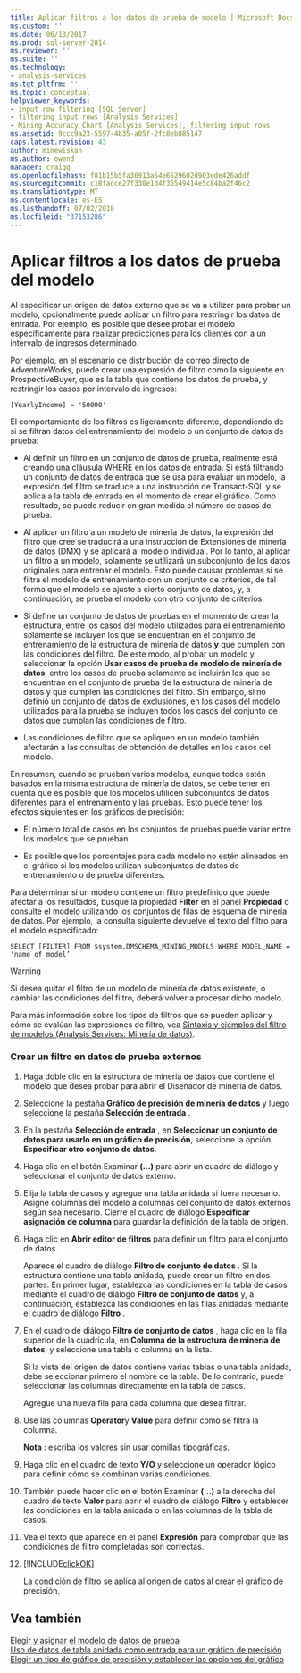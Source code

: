 ```yaml
---
title: Aplicar filtros a los datos de prueba de modelo | Microsoft Docs
ms.custom: ''
ms.date: 06/13/2017
ms.prod: sql-server-2014
ms.reviewer: ''
ms.suite: ''
ms.technology:
- analysis-services
ms.tgt_pltfrm: ''
ms.topic: conceptual
helpviewer_keywords:
- input row filtering [SQL Server]
- filtering input rows [Analysis Services]
- Mining Accuracy Chart [Analysis Services], filtering input rows
ms.assetid: 9ccc9a23-5597-4b35-a05f-2fc8eb885147
caps.latest.revision: 43
author: minewiskan
ms.author: owend
manager: craigg
ms.openlocfilehash: f81b15b5fa36913a54e6529602d903ede426addf
ms.sourcegitcommit: c18fadce27f330e1d4f36549414e5c84ba2f46c2
ms.translationtype: MT
ms.contentlocale: es-ES
ms.lasthandoff: 07/02/2018
ms.locfileid: "37153286"
---
```

# <a name="apply-filters-to-model-testing-data"></a>Aplicar filtros a los datos de prueba del modelo
  Al especificar un origen de datos externo que se va a utilizar para probar un modelo, opcionalmente puede aplicar un filtro para restringir los datos de entrada. Por ejemplo, es posible que desee probar el modelo específicamente para realizar predicciones para los clientes con a un intervalo de ingresos determinado.  
  
 Por ejemplo, en el escenario de distribución de correo directo de AdventureWorks, puede crear una expresión de filtro como la siguiente en ProspectiveBuyer, que es la tabla que contiene los datos de prueba, y restringir los casos por intervalo de ingresos:  
  
 `[YearlyIncome] = '50000'`  
  
 El comportamiento de los filtros es ligeramente diferente, dependiendo de si se filtran datos del entrenamiento del modelo o un conjunto de datos de prueba:  
  
-   Al definir un filtro en un conjunto de datos de prueba, realmente está creando una cláusula WHERE en los datos de entrada. Si está filtrando un conjunto de datos de entrada que se usa para evaluar un modelo, la expresión del filtro se traduce a una instrucción de Transact-SQL y se aplica a la tabla de entrada en el momento de crear el gráfico. Como resultado, se puede reducir en gran medida el número de casos de prueba.  
  
-   Al aplicar un filtro a un modelo de minería de datos, la expresión del filtro que cree se traducirá a una instrucción de Extensiones de minería de datos (DMX) y se aplicará al modelo individual. Por lo tanto, al aplicar un filtro a un modelo, solamente se utilizará un subconjunto de los datos originales para entrenar el modelo. Esto puede causar problemas si se filtra el modelo de entrenamiento con un conjunto de criterios, de tal forma que el modelo se ajuste a cierto conjunto de datos, y, a continuación, se prueba el modelo con otro conjunto de criterios.  
  
-   Si define un conjunto de datos de pruebas en el momento de crear la estructura, entre los casos del modelo utilizados para el entrenamiento solamente se incluyen los que se encuentran en el conjunto de entrenamiento de la estructura de minería de datos **y** que cumplen con las condiciones del filtro. De este modo, al probar un modelo y seleccionar la opción **Usar casos de prueba de modelo de minería de datos**, entre los casos de prueba solamente se incluirán los que se encuentran en el conjunto de prueba de la estructura de minería de datos y que cumplen las condiciones del filtro. Sin embargo, si no definió un conjunto de datos de exclusiones, en los casos del modelo utilizados para la prueba se incluyen todos los casos del conjunto de datos que cumplan las condiciones de filtro.  
  
-   Las condiciones de filtro que se apliquen en un modelo también afectarán a las consultas de obtención de detalles en los casos del modelo.  
  
 En resumen, cuando se prueban varios modelos, aunque todos estén basados en la misma estructura de minería de datos, se debe tener en cuenta que es posible que los modelos utilicen subconjuntos de datos diferentes para el entrenamiento y las pruebas. Esto puede tener los efectos siguientes en los gráficos de precisión:  
  
-   El número total de casos en los conjuntos de pruebas puede variar entre los modelos que se prueban.  
  
-   Es posible que los porcentajes para cada modelo no estén alineados en el gráfico si los modelos utilizan subconjuntos de datos de entrenamiento o de prueba diferentes.  
  
 Para determinar si un modelo contiene un filtro predefinido que puede afectar a los resultados, busque la propiedad **Filter** en el panel **Propiedad** o consulte el modelo utilizando los conjuntos de filas de esquema de minería de datos. Por ejemplo, la consulta siguiente devuelve el texto del filtro para el modelo especificado:  
  
 `SELECT [FILTER] FROM $system.DMSCHEMA_MINING_MODELS WHERE MODEL_NAME = 'name of model’`  
  
> [!WARNING]  
>  Si desea quitar el filtro de un modelo de minería de datos existente, o cambiar las condiciones del filtro, deberá volver a procesar dicho modelo.  
  
 Para más información sobre los tipos de filtros que se pueden aplicar y cómo se evalúan las expresiones de filtro, vea [Sintaxis y ejemplos del filtro de modelos &#40;Analysis Services: Minería de datos&#41;](model-filter-syntax-and-examples-analysis-services-data-mining.md).  
  
### <a name="create-a-filter-on-external-testing-data"></a>Crear un filtro en datos de prueba externos  
  
1.  Haga doble clic en la estructura de minería de datos que contiene el modelo que desea probar para abrir el Diseñador de minería de datos.  
  
2.  Seleccione la pestaña **Gráfico de precisión de minería de datos** y luego seleccione la pestaña **Selección de entrada** .  
  
3.  En la pestaña **Selección de entrada** , en **Seleccionar un conjunto de datos para usarlo en un gráfico de precisión**, seleccione la opción **Especificar otro conjunto de datos**.  
  
4.  Haga clic en el botón Examinar **(…)** para abrir un cuadro de diálogo y seleccionar el conjunto de datos externo.  
  
5.  Elija la tabla de casos y agregue una tabla anidada si fuera necesario. Asigne columnas del modelo a columnas del conjunto de datos externos según sea necesario. Cierre el cuadro de diálogo **Especificar asignación de columna** para guardar la definición de la tabla de origen.  
  
6.  Haga clic en **Abrir editor de filtros** para definir un filtro para el conjunto de datos.  
  
     Aparece el cuadro de diálogo **Filtro de conjunto de datos** . Si la estructura contiene una tabla anidada, puede crear un filtro en dos partes. En primer lugar, establezca las condiciones en la tabla de casos mediante el cuadro de diálogo **Filtro de conjunto de datos** y, a continuación, establezca las condiciones en las filas anidadas mediante el cuadro de diálogo **Filtro** .  
  
7.  En el cuadro de diálogo **Filtro de conjunto de datos** , haga clic en la fila superior de la cuadrícula, en **Columna de la estructura de minería de datos**, y seleccione una tabla o columna en la lista.  
  
     Si la vista del origen de datos contiene varias tablas o una tabla anidada, debe seleccionar primero el nombre de la tabla. De lo contrario, puede seleccionar las columnas directamente en la tabla de casos.  
  
     Agregue una nueva fila para cada columna que desea filtrar.  
  
8.  Use las columnas **Operator**y **Value** para definir cómo se filtra la columna.  
  
     **Nota** : escriba los valores sin usar comillas tipográficas.  
  
9. Haga clic en el cuadro de texto **Y/O** y seleccione un operador lógico para definir cómo se combinan varias condiciones.  
  
10. También puede hacer clic en el botón Examinar **(…)** a la derecha del cuadro de texto **Valor** para abrir el cuadro de diálogo **Filtro** y establecer las condiciones en la tabla anidada o en las columnas de la tabla de casos.  
  
11. Vea el texto que aparece en el panel **Expresión** para comprobar que las condiciones de filtro completadas son correctas.  
  
12. [!INCLUDE[clickOK](../../includes/clickok-md.md)]  
  
     La condición de filtro se aplica al origen de datos al crear el gráfico de precisión.  
  
## <a name="see-also"></a>Vea también  
 [Elegir y asignar el modelo de datos de prueba](choose-and-map-model-testing-data.md)   
 [Uso de datos de tabla anidada como entrada para un gráfico de precisión](using-nested-table-data-as-an-input-for-an-accuracy-chart.md)   
 [Elegir un tipo de gráfico de precisión y establecer las opciones del gráfico](choose-an-accuracy-chart-type-and-set-chart-options.md)  
  
  
